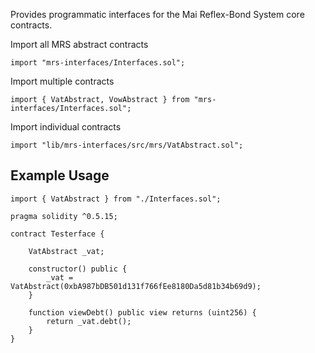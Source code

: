 Provides programmatic interfaces for the Mai Reflex-Bond System core contracts.

Import all MRS abstract contracts

```
import "mrs-interfaces/Interfaces.sol";
```

Import multiple contracts

```
import { VatAbstract, VowAbstract } from "mrs-interfaces/Interfaces.sol";
```

Import individual contracts

```
import "lib/mrs-interfaces/src/mrs/VatAbstract.sol";
```


## Example Usage


```
import { VatAbstract } from "./Interfaces.sol";

pragma solidity ^0.5.15;

contract Testerface {

    VatAbstract _vat;

    constructor() public {
        _vat = VatAbstract(0xbA987bDB501d131f766fEe8180Da5d81b34b69d9);
    }

    function viewDebt() public view returns (uint256) {
        return _vat.debt();
    }    
}
```
